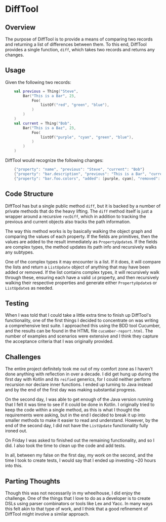 # DiffTool

## Overview
The purpose of DiffTool is to provide a means of comparing two records and returning a list of differences between them. 
To this end, DiffTool provides a single function, `diff`, which takes two records and returns any changes.

## Usage
Given the following two records:

```kotlin
    val previous = Thing("Steve",
        Bar("This is a Bar", 23,
            Foo(
                listOf("red", "green", "blue"),
            )
        )
    )
    val current = Thing("Bob",
        Bar("This is a Baz", 23,
            Foo(
                listOf("purple", "cyan", "green", "blue"),
            )
        )
    )
```

DiffTool would recognize the following changes:

```kotlin
    {"property": "name", "previous": "Steve", "current": "Bob"}
    {"property": "bar.description", "previous": "This is a Bar", "current": "This is a Baz"}
    {"property": "bar.foo.colors", "added": [purple, cyan], "removed": [red]}
```

## Code Structure
DiffTool has but a single public method `diff`, but it is backed by a number of private methods that do the heavy lifting. 
The `diff` method itself is just a wrapper around a recursive `recDiff`, which in addition to tracking the previous and
current objects also tracks the path information.

The way this method works is by basically walking the object graph and comparing the values of each property. If the fields
are primitives, then the values are added to the result immediately as `PropertyUpdate`s. If the fields are complex types, 
the method updates its path info and recursively walks any subtypes.

One of the complex types it may encounter is a list. If it does, it will compare the lists and return a `ListUpdate` 
object of anything that may have been added or removed. If the list contains complex types, it will recursively walk
through these, ensuring each have a valid `id` property, and then recursively walking their respective properties and
generate either `PropertyUpdate`s or `ListUpdate`s as needed.

## Testing
When I was told that I could take a little extra time to finish up DiffTool's functionality, one of the first things I
decided to concentrate on was writing a comprehensive test suite. I approached this using the BDD tool Cucumber, and the
results can be found in the HTML file `cucumber-report.html`. The number of examples and scenarios were extensive and I
think they capture the acceptance criteria that I was originally provided.

## Challenges
The entire project definitely took me out of my comfort zone as I haven't done anything with reflection in over a decade.
I did get hung up during the first day with Kotlin and its `reified` generics, for I could neither perform recursion nor
declare inner functions. I ended up turning to Java instead and by the end of the first day was making substantial 
progress.

On the second day, I was able to get enough of the Java version running that I felt it was time to see if it could be
done in Kotlin. I originally tried to keep the code within a single method, as this is what I thought the requirements 
were asking, but in the end I decided to break it up into smaller methods to make it easier to read and understand. 
However, by the end of the second day, I did not have the `ListUpdate` functionality fully ironed out.

On Friday I was asked to finished out the remaining functionality, and so I did. I also took the time to clean up the
code and add tests.

In all, between my false on the first day, my work on the second, and the time I took to create tests, I would say that I 
ended up investing ~20 hours into this.

## Parting Thoughts
Though this was not necessarily in my wheelhouse, I did enjoy the challenge. One of the things that I love to do as a 
developer is to create DSLs using parser combinators or tools like Lex and Yacc. In many ways this felt akin to that type
of work, and I think that a good refinement of DiffTool might involve a similar approach.